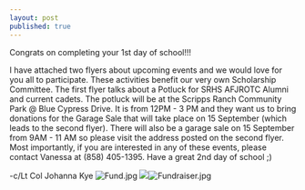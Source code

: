 ```yaml
---
layout: post
published: true
---
```

Congrats on completing your 1st day of school!!!

I have attached two flyers about upcoming events and we would love for you all to participate. These activities benefit our very own Scholarship Committee. The first flyer talks about a Potluck for SRHS AFJROTC Alumni and current cadets. The potluck will be at the Scripps Ranch Community Park @ Blue Cypress Drive. It is from 12PM - 3 PM and they want us to bring donations for the Garage Sale that will take place on 15 September (which leads to the second flyer). 
There will also be a garage sale on 15 September from 9AM - 11 AM so please visit the address posted on the second flyer. 
Most importantly, if you are interested in any of these events, please contact Vanessa at (858) 405-1395. 
Have a great 2nd day of school ;)

-c/Lt Col Johanna Kye
![Fund.jpg]({{site.baseurl}}/media/Fund.jpg)
![]({{site.baseurl}}/media/Fundraiser.jpg)![Fundraiser.jpg]({{site.baseurl}}/media/Fundraiser.jpg)
